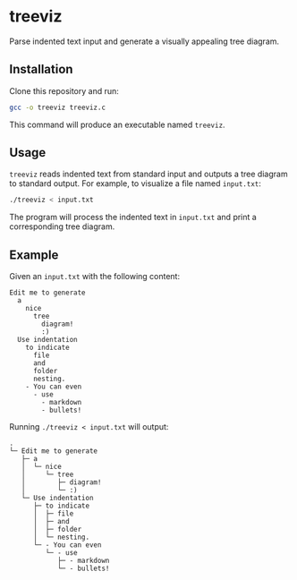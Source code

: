 # treeviz

Parse indented text input and generate a visually appealing tree diagram.

## Installation

Clone this repository and run:

```bash
gcc -o treeviz treeviz.c
```

This command will produce an executable named `treeviz`.

## Usage

`treeviz` reads indented text from standard input and outputs a tree diagram to standard output. For example, to visualize a file named `input.txt`:

```bash
./treeviz < input.txt
```

The program will process the indented text in `input.txt` and print a corresponding tree diagram.

## Example

Given an `input.txt` with the following content:

```
Edit me to generate
  a
    nice
      tree
        diagram!
        :)
  Use indentation
    to indicate
      file
      and
      folder
      nesting.
    - You can even
      - use
        - markdown
        - bullets!
```

Running `./treeviz < input.txt` will output:

```
.
└─ Edit me to generate
   ├─ a
   │  └─ nice
   │     └─ tree
   │        ├─ diagram!
   │        └─ :)
   └─ Use indentation
      ├─ to indicate
      │  ├─ file
      │  ├─ and
      │  ├─ folder
      │  └─ nesting.
      └─ - You can even
         └─ - use
            ├─ - markdown
            └─ - bullets!
```
